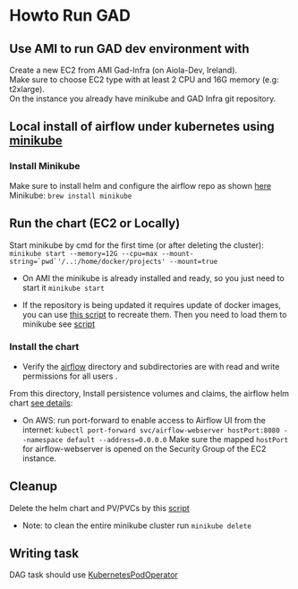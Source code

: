 # Howto Run GAD

## Use AMI to run GAD dev environment with

Create a new EC2 from AMI Gad-Infra (on Aiola-Dev, Ireland).  
Make sure to choose EC2 type with at least 2 CPU and 16G memory (e.g: t2xlarge).  
On the instance you already have minikube and GAD Infra git repository.

## Local install of airflow under kubernetes using [minikube](https://minikube.sigs.k8s.io/docs/start/)

### Install Minikube

Make sure to install helm and configure the airflow repo as shown [here](../ReadMe.md)
Minikube: ```brew install minikube```

## Run the chart (EC2 or Locally)

Start minikube by cmd for the first time (or after deleting the cluster):  
```minikube start --memory=12G --cpu=max --mount-string=`pwd`'/..:/home/docker/projects' --mount=true```

* On AMI the minikube is already installed and ready, so you just need to start it `minikube start`

* If the repository is being updated it requires update of docker images, you can use [this script](../create-images.sh) to recreate them.
Then you need to load them to minikube see [script](../load-images-to-minikube.sh)

### Install the chart

* Verify the [airflow](../airflow) directory and subdirectories are with read and write permissions for all users .

From this directory, Install persistence volumes and claims, the airflow helm chart [see details](./install-airflow-chart.sh):  

* On AWS: run port-forward to enable access to Airflow UI from the internet:  ```kubectl port-forward svc/airflow-webserver hostPort:8080 --namespace default --address=0.0.0.0```  Make sure the mapped `hostPort` for airflow-webserver is opened on the Security Group of the EC2 instance.



## Cleanup

Delete the helm chart and PV/PVCs by this [script](./cleanup.sh)

* Note: to clean the entire minikube cluster run `minikube delete`

## Writing task

DAG task should use [KubernetesPodOperator](https://airflow.apache.org/docs/apache-airflow-providers-cncf-kubernetes/stable/operators.html)
